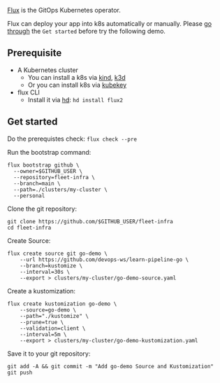 [Flux](https://github.com/fluxcd/flux2) is the GitOps Kubernetes operator.

Flux can deploy your app into k8s automatically or manually. Please [go through](https://fluxcd.io/docs/get-started/) the `Get started` before try the following demo.

## Prerequisite

* A Kubernetes cluster
  * You can install a k8s via [kind](https://github.com/kubernetes-sigs/kind), [k3d](https://github.com/rancher/k3d)
  * Or you can install k8s via [kubekey](https://github.com/kubesphere/kubekey)
* flux CLI
  * Install it via [hd](https://github.com/LinuxSuRen/http-downloader): `hd install flux2`

## Get started

Do the prerequistes check: `flux check --pre`

Run the bootstrap command:
```
flux bootstrap github \
  --owner=$GITHUB_USER \
  --repository=fleet-infra \
  --branch=main \
  --path=./clusters/my-cluster \
  --personal
```

Clone the git repository:
```
git clone https://github.com/$GITHUB_USER/fleet-infra
cd fleet-infra
```

Create Source:
```
flux create source git go-demo \
    --url https://github.com/devops-ws/learn-pipeline-go \
    --branch=kustomize \
    --interval=30s \
    --export > clusters/my-cluster/go-demo-source.yaml
```

Create a kustomization:
```
flux create kustomization go-demo \
    --source=go-demo \
    --path="./kustomize" \
    --prune=true \
    --validation=client \
    --interval=5m \
    --export > clusters/my-cluster/go-demo-kustomization.yaml
```

Save it to your git repository:
```
git add -A && git commit -m "Add go-demo Source and Kustomization"
git push
```
